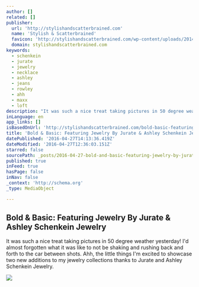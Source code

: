 ```yaml
---
author: []
related: []
publisher:
  url: 'http://stylishandscatterbrained.com'
  name: 'Stylish & Scatterbrained'
  favicon: 'http://stylishandscatterbrained.com/wp-content/uploads/2014/06/FAV2.png'
  domain: stylishandscatterbrained.com
keywords:
  - schenkein
  - jurate
  - jewelry
  - necklace
  - ashley
  - jeans
  - rowley
  - ahh
  - maxx
  - loft
description: "It was such a nice treat taking pictures in 50 degree weather yesterday! I'd almost forgotten what it was like to not be shaking and rushing back and forth to the car between shots. Ahh, the little things I'm excited to showcase two new additions to my jewelry collections thanks to Jurate and Ashley Schenkein Jewelry."
inLanguage: en
app_links: []
isBasedOnUrl: 'http://stylishandscatterbrained.com/bold-basic-featuring-jewelry-jurate-ashley-schenkein-jewelry/'
title: 'Bold & Basic: Featuring Jewelry By Jurate & Ashley Schenkein Jewelry'
datePublished: '2016-04-27T14:13:36.419Z'
dateModified: '2016-04-27T12:36:03.151Z'
starred: false
sourcePath: _posts/2016-04-27-bold-and-basic-featuring-jewelry-by-jurate-and-ashley-schenkein.md
published: true
inFeed: true
hasPage: false
inNav: false
_context: 'http://schema.org'
_type: MediaObject

---
```

<article style=""><h1>Bold &amp; Basic: Featuring Jewelry By Jurate &amp; Ashley Schenkein Jewelry</h1><p>It was such a nice treat taking pictures in 50 degree weather yesterday! I'd almost forgotten what it was like to not be shaking and rushing back and forth to the car between shots. Ahh, the little things I'm excited to showcase two new additions to my jewelry collections thanks to Jurate and Ashley Schenkein Jewelry.</p><img src="http://i2.wp.com/stylishandscatterbrained.com/wp-content/uploads/2014/03/Yellowshoes1.png?resize=650%2C996" /></article>
